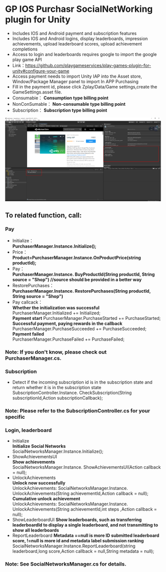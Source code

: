 # GP IOS Purchasr SocialNetWorking plugin for Unity   

* Includes IOS and Android payment and subscription features  
* Includes IOS and Android logins, display leaderboards, impression achievements, upload leaderboard scores, upload achievement completions  
* Access to login and leaderboards requires google to import the google play game API  
* Link：https://github.com/playgameservices/play-games-plugin-for-unity#configure-your-game
* Access payment needs to import Unity IAP into the Asset store, Window/Package Manager panel to import In APP Purchasing  
* Fill in the payment id, please click Zplay/Data/Game settings,create the GameSettings.asset file.  
* Consumabie：
__Consumption type billing point__
* NonConSumable：
__Non-consumable type billing point__  
* Subscription：
__Subscription type billing point__  

![click Get Resources](source/docgen/UnityIAP.png "Show the resources data")

## To related function, call:  
### Pay
* Initialize：       
__PurchaserManager.Instance.Initialize();__    
* Price：   
__Product=PurchaserManager.Instance.OnProductPrice(string productId);__
* Pay：  
__PurchaserManager.Instance. BuyProductId(String productId, String source = "Shop") //source should be provided in a better way__
* RestorePurchases：  
__PurchaserManager.Instance. RestorePurchases(String productId, String source = "Shop")__
* Pay callcack：  
__Whether the initialization was successful__  
PurchaserManager.Initialized += Initialized;   
__Payment start__
PurchaserManager.PurchaseStarted += PurchaseStarted;  
__Successful payment, paying rewards in the callback__
PurchaserManager.PurchaseSucceeded += PurchaseSucceeded;  
__Payment failed__  
PurchaserManager.PurchaseFailed += PurchaseFailed;   

### Note: If you don't know, please check out PurchaserManager.cs.

### Subscription  
* Detect if the incoming subscription id is in the subscription state and return whether it is in the subscription state
SubscriptionController.Instance. CheckSubscription(String subscriptionId,Action<Boolean> subscriptionCallback);

### Note: Please refer to the SubscriptionController.cs for your specific

### Login, leaderboard
* Initialize  
__Initialize Social Networks__   
SocialNetworksManager.Instance.Initialize();   
* ShowAchievementsUI   
__Show achievements__    
SocialNetworksManager.Instance. ShowAchievementsUI(Action<Boolean> callback = null);   
* UnlockAchievements   
__Unlock now successfully__   
UnlockAchievements: SocialNetworksManager.Instance. UnlockAchievements(String achievementId,Action<Boolean> callback = null);   
__Cumulative unlock achievement__   
UnlockAchievements: SocialNetworksManager.Instance. UnlockAchievements(String achievementId,int steps ,Action<Boolean> callback = null);
* ShowLeaderboardUI
__Show leaderboards, such as transferring leaderboardId to display a single leaderboard, and not transmitting to show all leaderboards__    
* ReportLeaderboard
__Metadata ==null is more ID submitted leaderboard score, !=null is more id and metadata label submission ranking__   
SocialNetworksManager.Instance.ReportLeaderboard(string leaderboard,long score,Action<Boolean> callback = null,String metadata = null); 

### Note: See SocialNetworksManager.cs for details.






